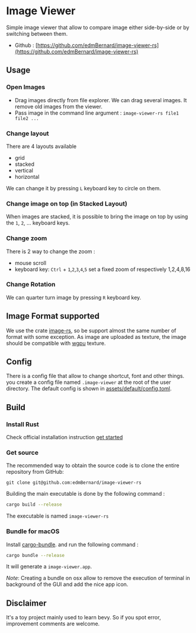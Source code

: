 # Image Viewer

Simple image viewer that allow to compare image either side-by-side or by switching between them.

- Github : [https://github.com/edmBernard/image-viewer-rs](https://github.com/edmBernard/image-viewer-rs)

## Usage

### Open Images

- Drag images directly from file explorer. We can drag several images. It remove old images from the viewer.
- Pass image in the command line argument : `image-viewer-rs file1 file2 ...`

### Change layout

There are 4 layouts available
- grid
- stacked
- vertical
- horizontal

We can change it by pressing `L` keyboard key to circle on them.

### Change image on top (in Stacked Layout)

When images are stacked, it is possible to bring the image on top by using the `1`, `2`, ... keyboard keys.

### Change zoom

There is 2 way to change the zoom :
- mouse scroll
- keyboard key: `Ctrl` + `1`,`2`,`3`,`4`,`5` set a fixed zoom of respectively 1,2,4,8,16

### Change Rotation

We can quarter turn image by pressing `R` keyboard key.

## Image Format supported

We use the crate [image-rs](https://crates.io/crates/image), so be support almost the same number of format with some exception.
As image are uploaded as texture, the image should be compatible with [wgpu](https://crates.io/crates/wgpu) texture.

## Config

There is a config file that allow to change shortcut, font and other things. you create a config file named `.image-viewer` at the root of the user directory. The default config is shown in [assets/default/config.toml](assets/default/config.toml).

## Build

### Install Rust

Check official installation instruction [get started](https://www.rust-lang.org/tools/install)

### Get source

The recommended way to obtain the source code is to clone the entire repository from GitHub:

```
git clone git@github.com:edmBernard/image-viewer-rs
```

Building the main executable is done by the following command :

```bash
cargo build --release
```

The executable is named `image-viewer-rs`

### Bundle for macOS

Install [cargo-bundle](https://github.com/burtonageo/cargo-bundle). and run the following command :

```bash
cargo bundle --release
```

It will generate a `image-viewer.app`.

*Note*: Creating a bundle on osx allow to remove the execution of terminal in background of the GUI and add the nice app icon.

## Disclaimer

It's a toy project mainly used to learn bevy. So if you spot error, improvement comments are welcome.
